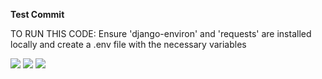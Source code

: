 **Test Commit**

TO RUN THIS CODE:
Ensure 'django-environ' and 'requests' are installed locally and create a .env file with the necessary variables

[![](https://github.com/tiffbouchard.png?size=50)](https://github.com/tiffbouchard)
[![](https://github.com/daronefrancis.png?size=50)](https://github.com/daronefrancis)
[![](https://github.com/tiffbouchard.png?size=50)](https://github.com/tiffbouchard)
